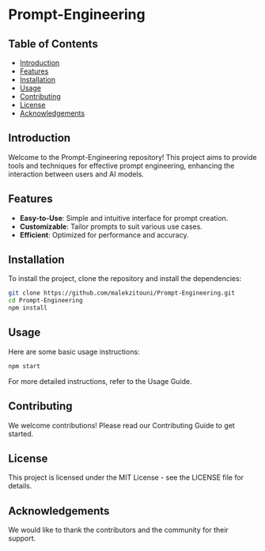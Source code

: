 

# Prompt-Engineering

## Table of Contents
- [Introduction](#introduction)
- [Features](#features)
- [Installation](#installation)
- [Usage](#usage)
- [Contributing](#contributing)
- [License](#license)
- [Acknowledgements](#acknowledgements)

## Introduction
Welcome to the Prompt-Engineering repository! This project aims to provide tools and techniques for effective prompt engineering, enhancing the interaction between users and AI models.

## Features
- **Easy-to-Use**: Simple and intuitive interface for prompt creation.
- **Customizable**: Tailor prompts to suit various use cases.
- **Efficient**: Optimized for performance and accuracy.

## Installation
To install the project, clone the repository and install the dependencies:
```sh
git clone https://github.com/malekzitouni/Prompt-Engineering.git
cd Prompt-Engineering
npm install
```

## Usage
Here are some basic usage instructions:
```sh
npm start
```
For more detailed instructions, refer to the Usage Guide.

## Contributing
We welcome contributions! Please read our Contributing Guide to get started.

## License
This project is licensed under the MIT License - see the LICENSE file for details.

## Acknowledgements
We would like to thank the contributors and the community for their support.
```
